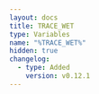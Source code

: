 ```yaml
---
layout: docs
title: TRACE_WET
type: Variables
name: "%TRACE_WET%"
hidden: true
changelog:
  - type: Added
    version: v0.12.1
---
```

